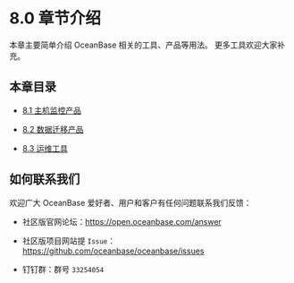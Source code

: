 8.0 章节介绍 
=============================



本章主要简单介绍 OceanBase 相关的工具、产品等用法。 更多工具欢迎大家补充。

本章目录 
-------------------------

* [8.1 主机监控产品](t2172320.html#main-2172320)

  

* [8.2 数据迁移产品](t2172322.html#main-2172322)

  

* [8.3 运维工具](t2172323.html#main-2172323)

  




如何联系我们 
---------------------------

欢迎广大 OceanBase 爱好者、用户和客户有任何问题联系我们反馈：

* 社区版官网论坛：https://open.oceanbase.com/answer

  

* 社区版项目网站提 `Issue`：https://github.com/oceanbase/oceanbase/issues

  

* 钉钉群：群号 `33254054`

  




